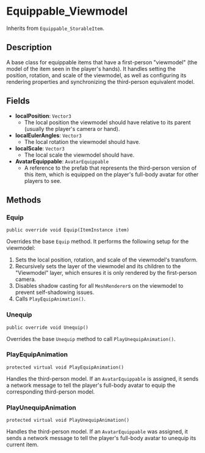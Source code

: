 # Equippable_Viewmodel

Inherits from `Equippable_StorableItem`.

## Description

A base class for equippable items that have a first-person "viewmodel" (the model of the item seen in the player's hands). It handles setting the position, rotation, and scale of the viewmodel, as well as configuring its rendering properties and synchronizing the third-person equivalent model.

## Fields

-   **localPosition**: `Vector3`
    -   The local position the viewmodel should have relative to its parent (usually the player's camera or hand).
-   **localEulerAngles**: `Vector3`
    -   The local rotation the viewmodel should have.
-   **localScale**: `Vector3`
    -   The local scale the viewmodel should have.
-   **AvatarEquippable**: `AvatarEquippable`
    -   A reference to the prefab that represents the third-person version of this item, which is equipped on the player's full-body avatar for other players to see.

## Methods

### Equip
`public override void Equip(ItemInstance item)`

Overrides the base `Equip` method. It performs the following setup for the viewmodel:
1.  Sets the local position, rotation, and scale of the viewmodel's transform.
2.  Recursively sets the layer of the viewmodel and its children to the "Viewmodel" layer, which ensures it is only rendered by the first-person camera.
3.  Disables shadow casting for all `MeshRenderer`s on the viewmodel to prevent self-shadowing issues.
4.  Calls `PlayEquipAnimation()`.

### Unequip
`public override void Unequip()`

Overrides the base `Unequip` method to call `PlayUnequipAnimation()`.

### PlayEquipAnimation
`protected virtual void PlayEquipAnimation()`

Handles the third-person model. If an `AvatarEquippable` is assigned, it sends a network message to tell the player's full-body avatar to equip the corresponding third-person model.

### PlayUnequipAnimation
`protected virtual void PlayUnequipAnimation()`

Handles the third-person model. If an `AvatarEquippable` was assigned, it sends a network message to tell the player's full-body avatar to unequip its current item.
